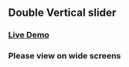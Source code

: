 ## Double Vertical slider

### [Live Demo](https://sadiquex.github.io/Double-vertical-slider/)

### Please view on wide screens